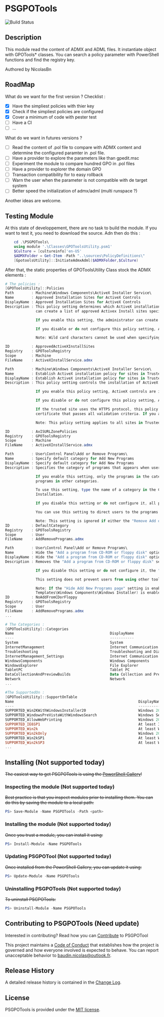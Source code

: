 # PSGPOTools

![Build Status](https://build.status.url.here)

## Description

This module read the content of ADMX and ADML files. It instantiate object with GPOTools* classes.
You can search a policy parameter with PowerShell functions and find the registry key.

Authored by NicolasBn

## RoadMap

What do we want for the first version ?
Checklist :

* [x]  Have the simpliest policies with thier key
* [x]  Check if the simpliest policies are configured
* [x]  Cover a minimum of code with pester test
* [ ]  Have a CI
* [ ]  ...

What do we want in futures versions ?

* [ ]  Read the content of .pol file to compare with ADMX content and determine the configured paramter in .pol file.
* [ ]  Have a provider to explore the parameters like than gpedit.msc
* [ ]  Experiment the module to compare hundred GPO in .pol files
* [ ]  Have a provider to explorer the domain GPO
* [ ]  Transaction compatibility for to easy rollback
* [ ]  Warn the user when the parameter is not compatible with de target system
* [ ]  Better speed the initialization of admx/adml (multi runspace ?)

Another ideas are welcome.


## Testing Module

At this state of developpement, there are no task to build the module.
If you want to test it, you need to download the source. Adn then do this :
```Powershell
    cd .\PSGPOTools\
    using module '.\Classes\GPOToolsUtility.psm1'
    $Culture = [cultureinfo]'en-US'
    $ADMXFolder = Get-Item -Path "..\sources\PolicyDefinitions\"
    [GpotoolsUtility]::InitiateAdmxAdml($ADMXFolder,$Culture)
```

After that, the static properties of GPOToolsUtility Class stock the ADMX elements :
```Powershell
# The policies :
[GPOToolsUtility]::Policies
Path        : Machine\Windows Components\ActiveX Installer Service\
Name        : Approved Installation Sites for ActiveX Controls
DisplayName : Approved Installation Sites for ActiveX Controls
Description : This policy setting determines which ActiveX installation sites standard users in your organization can use to install ActiveX controls on their computers. When this setting is enabled, the administrator
              can create a list of approved Activex Install sites specified by host URL.

              If you enable this setting, the administrator can create a list of approved ActiveX Install sites specified by host URL.

              If you disable or do not configure this policy setting, ActiveX controls prompt the user for administrative credentials before installation.

              Note: Wild card characters cannot be used when specifying the host URLs.

ID          : ApprovedActiveXInstallSites
Registry    : GPOToolsRegistry
Scope       : Machine
FileName    : ActiveXInstallService.admx

Path        : Machine\Windows Components\ActiveX Installer Service\
Name        : Establish ActiveX installation policy for sites in Trusted zones
DisplayName : Establish ActiveX installation policy for sites in Trusted zones
Description : This policy setting controls the installation of ActiveX controls for sites in Trusted zone.

              If you enable this policy setting, ActiveX controls are installed according to the settings defined by this policy setting.

              If you disable or do not configure this policy setting, ActiveX controls prompt the user before installation.

              If the trusted site uses the HTTPS protocol, this policy setting can also control how ActiveX Installer Service responds to certificate errors. By default all HTTPS connections must supply a server
              certificate that passes all validation criteria. If you are aware that a trusted site has a certificate error but you want to trust it anyway you can select the certificate errors that you want to ignore.

              Note: This policy setting applies to all sites in Trusted zones.

ID          : AxISURLZonePolicies
Registry    : GPOToolsRegistry
Scope       : Machine
FileName    : ActiveXInstallService.admx

Path        : User\Control Panel\Add or Remove Programs\
Name        : Specify default category for Add New Programs
DisplayName : Specify default category for Add New Programs
Description : Specifies the category of programs that appears when users open the "Add New Programs" page.

              If you enable this setting, only the programs in the category you specify are displayed when the "Add New Programs" page opens. Users can use the Category box on the "Add New Programs" page to display
              programs in other categories.

              To use this setting, type the name of a category in the Category box for this setting. You must enter a category that is already defined in Add or Remove Programs. To define a category, use Software
              Installation.

              If you disable this setting or do not configure it, all programs (Category: All) are displayed when the "Add New Programs" page opens.

              You can use this setting to direct users to the programs they are most likely to need.

              Note: This setting is ignored if either the "Remove Add or Remove Programs" setting or the "Hide Add New Programs page" setting is enabled.
ID          : DefaultCategory
Registry    : GPOToolsRegistry
Scope       : User
FileName    : AddRemovePrograms.admx

Path        : User\Control Panel\Add or Remove Programs\
Name        : Hide the "Add a program from CD-ROM or floppy disk" option
DisplayName : Hide the "Add a program from CD-ROM or floppy disk" option
Description : Removes the "Add a program from CD-ROM or floppy disk" section from the Add New Programs page. This prevents users from using Add or Remove Programs to install programs from removable media.

              If you disable this setting or do not configure it, the "Add a program from CD-ROM or floppy disk" option is available to all users.

              This setting does not prevent users from using other tools and methods to add or remove program components.

              Note: If the "Hide Add New Programs page" setting is enabled, this setting is ignored. Also, if the "Prevent removable media source for any install" setting (located in User Configuration\Administrative
              Templates\Windows Components\Windows Installer) is enabled, users cannot add programs from removable media, regardless of this setting.
ID          : NoAddFromCDorFloppy
Registry    : GPOToolsRegistry
Scope       : User
FileName    : AddRemovePrograms.admx
...

# The Categories :
[GPOToolsUtility]::Categories
Name                                            DisplayName                                                        ExplainText
----                                            -----------                                                        -----------
System                                          System                                                             Allows configuration of various system component settings.
InternetManagement                              Internet Communication Management
Troubleshooting                                 Troubleshooting and Diagnostics
InternetManagement_Settings                     Internet Communication settings
WindowsComponents                               Windows Components                                                 Contains settings for operating system components.
WindowsExplorer                                 File Explorer                                                      Manages File Explorer settings. These include shell properties, folder options, file menus, and avail...
TabletPC                                        Tablet PC
DataCollectionAndPreviewBuilds                  Data Collection and Preview Builds
Network                                         Network                                                            Allows configuration of components of the operating syst
...

#The SupportedOn :
[GPOToolsUtility]::SupportOnTable
Name                                                         DisplayName
----                                                         -----------
SUPPORTED_Win2KWithWindowsInstaller20                        Windows 2000 with Windows Installer v2
SUPPORTED_WindowsPreVistaWithWindowsSearch                   Windows Server 2003 or Windows XP with Windows Search installed
SUPPORTED_AllowWebPrinting                                   Windows 2000 or later, running IIS. Not supported on Windows Server 2003.
SUPPORTED_IE6SP1                                             At least Internet Explorer 6 Service Pack 1
SUPPORTED_Win2k                                              At least Windows 2000
SUPPORTED_Win2kOnly                                          Windows 2000 only
SUPPORTED_Win2kSP1                                           At least Windows 2000 Service Pack 1
SUPPORTED_Win2kSP3                                           At least Windows 2000 Service Pack 3
...
```

## Installing (Not supported today)

~~The easiest way to get PSGPOTools is using the [PowerShell Gallery](https://powershellgallery.com/packages/PSGPOTool/)!~~

### Inspecting the module (Not supported today)

~~Best practice is that you inspect modules prior to installing them. You can do this by saving the module to a local path:~~

``` PowerShell
PS> Save-Module -Name PSGPOTools -Path <path>
```

### Installing the module (Not supported today)

~~Once you trust a module, you can install it using:~~

``` PowerShell
PS> Install-Module -Name PSGPOTools
```

### Updating PSGPOTool (Not supported today)

~~Once installed from the PowerShell Gallery, you can update it using:~~

``` PowerShell
PS> Update-Module -Name PSGPOTools
```

### Uninstalling PSGPOTools (Not supported today)

~~To uninstall PSGPOTools:~~

``` PowerShell
PS> Uninstall-Module -Name PSGPOTools
```

## Contributing to PSGPOTools (Need update)

Interested in contributing? Read how you can [Contribute](contributing.md) to PSGPOTool

This project maintains a [Code of Conduct](code-of-conduct.md) that establishes how the project is governed and how everyone involved is expected to behave. You can report unacceptable behavior to [baudin.nicolas@outlook.fr](mailto:baudin.nicolas@outlook.fr).

## Release History

A detailed release history is contained in the [Change Log](CHANGELOG.md).

## License

PSGPOTools is provided under the [MIT license](LICENSE.md).
